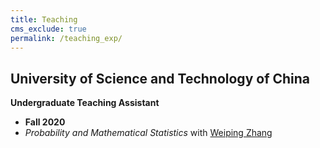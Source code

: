 ```yaml
---
title: Teaching
cms_exclude: true
permalink: /teaching_exp/
---
```


## University of Science and Technology of China

**Undergraduate Teaching Assistant**

- **Fall 2020** 
- *Probability and Mathematical Statistics* with [Weiping Zhang](http://http://staff.ustc.edu.cn/~zwp/)






